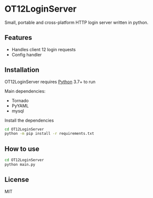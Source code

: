 # OT12LoginServer

Small, portable and cross-platform HTTP login server written in python.

## Features

- Handles client 12 login requests
- Config handler

## Installation

OT12LoginServer requires [Python](https://www.python.org/) 3.7+ to run

Main dependencies:
- Tornado
- PyYAML
- mysql

Install the dependencies

```sh
cd OT12LoginServer
python -m pip install -r requirements.txt
```

## How to use
```sh
cd OT12LoginServer
python main.py
```

## License

MIT
